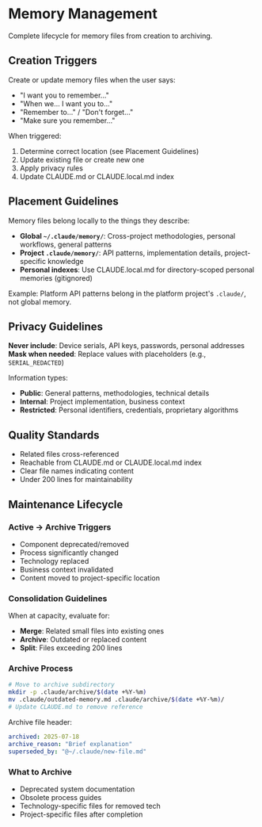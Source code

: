# Memory Management

Complete lifecycle for memory files from creation to archiving.

## Creation Triggers

Create or update memory files when the user says:

- "I want you to remember..."
- "When we... I want you to..."
- "Remember to..." / "Don't forget..."
- "Make sure you remember..."

When triggered:

1. Determine correct location (see Placement Guidelines)
2. Update existing file or create new one
3. Apply privacy rules
4. Update CLAUDE.md or CLAUDE.local.md index

## Placement Guidelines

Memory files belong locally to the things they describe:

- **Global `~/.claude/memory/`**: Cross-project methodologies, personal workflows, general patterns
- **Project `.claude/memory/`**: API patterns, implementation details, project-specific knowledge
- **Personal indexes**: Use CLAUDE.local.md for directory-scoped personal memories (gitignored)

Example: Platform API patterns belong in the platform project's `.claude/`, not global memory.

## Privacy Guidelines

**Never include**: Device serials, API keys, passwords, personal addresses  
**Mask when needed**: Replace values with placeholders (e.g., `SERIAL_REDACTED`)

Information types:

- **Public**: General patterns, methodologies, technical details
- **Internal**: Project implementation, business context
- **Restricted**: Personal identifiers, credentials, proprietary algorithms

## Quality Standards

- Related files cross-referenced
- Reachable from CLAUDE.md or CLAUDE.local.md index
- Clear file names indicating content
- Under 200 lines for maintainability

## Maintenance Lifecycle

### Active → Archive Triggers

- Component deprecated/removed
- Process significantly changed
- Technology replaced
- Business context invalidated
- Content moved to project-specific location

### Consolidation Guidelines

When at capacity, evaluate for:

- **Merge**: Related small files into existing ones
- **Archive**: Outdated or replaced content
- **Split**: Files exceeding 200 lines

### Archive Process

```bash
# Move to archive subdirectory
mkdir -p .claude/archive/$(date +%Y-%m)
mv .claude/outdated-memory.md .claude/archive/$(date +%Y-%m)/
# Update CLAUDE.md to remove reference
```

Archive file header:

```yaml
archived: 2025-07-18
archive_reason: "Brief explanation"
superseded_by: "@~/.claude/new-file.md"
```

### What to Archive

- Deprecated system documentation
- Obsolete process guides
- Technology-specific files for removed tech
- Project-specific files after completion
